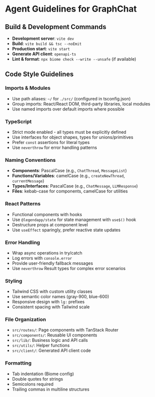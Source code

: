 # Agent Guidelines for GraphChat

## Build & Development Commands
- **Development server**: `vite dev`
- **Build**: `vite build && tsc --noEmit`
- **Production start**: `vite start`
- **Generate API client**: `openapi-ts`
- **Lint & format**: `npx biome check --write --unsafe` (if available)

## Code Style Guidelines

### Imports & Modules
- Use path aliases: `~/` for `./src/` (configured in tsconfig.json)
- Group imports: React/React DOM, third-party libraries, local modules
- Use named imports over default imports where possible

### TypeScript
- Strict mode enabled - all types must be explicitly defined
- Use interfaces for object shapes, types for unions/primitives
- Prefer `const` assertions for literal types
- Use `neverthrow` for error handling patterns

### Naming Conventions
- **Components**: PascalCase (e.g., `ChatThread`, `MessageList`)
- **Functions/Variables**: camelCase (e.g., `createNewThread`, `currentMessage`)
- **Types/Interfaces**: PascalCase (e.g., `ChatMessage`, `LLMResponse`)
- **Files**: kebab-case for components, camelCase for utilities

### React Patterns
- Functional components with hooks
- Use `@legendapp/state` for state management with `use$()` hook
- Destructure props at component level
- Use `useEffect` sparingly, prefer reactive state updates

### Error Handling
- Wrap async operations in try/catch
- Log errors with `console.error`
- Provide user-friendly fallback messages
- Use `neverthrow` Result types for complex error scenarios

### Styling
- Tailwind CSS with custom utility classes
- Use semantic color names (gray-900, blue-600)
- Responsive design with `lg:` prefixes
- Consistent spacing with Tailwind scale

### File Organization
- `src/routes/`: Page components with TanStack Router
- `src/components/`: Reusable UI components
- `src/lib/`: Business logic and API calls
- `src/utils/`: Helper functions
- `src/client/`: Generated API client code

### Formatting
- Tab indentation (Biome config)
- Double quotes for strings
- Semicolons required
- Trailing commas in multiline structures